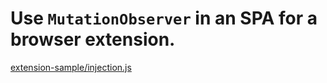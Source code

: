 # Use `MutationObserver` in an SPA for a browser extension.
[extension-sample/injection.js](extension-sample/injection.js)